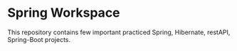 # Spring Workspace
This repository contains few important practiced Spring, Hibernate, restAPI, Spring-Boot projects.
